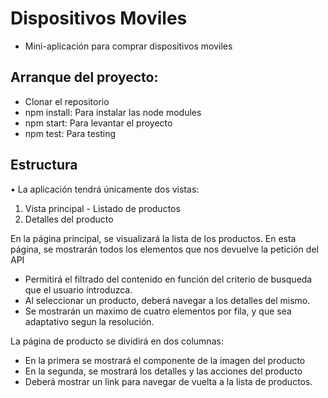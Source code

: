 
# Dispositivos Moviles

- Mini-aplicación para comprar dispositivos moviles

## Arranque del proyecto:

- Clonar el repositorio
- npm install: Para instalar las node modules
- npm start: Para levantar el proyecto
- npm test: Para testing 

## Estructura

• La aplicación tendrá únicamente dos vistas:

1. Vista principal - Listado de productos
2. Detalles del producto

En la página principal, se visualizará la lista de los productos. 
En esta página, se mostrarán todos los elementos que nos devuelve la petición del API
- Permitirá el filtrado del contenido en función del criterio de busqueda que el usuario
introduzca.
- Al seleccionar un producto, deberá navegar a los detalles del mismo.
- Se mostrarán un maximo de cuatro elementos por fila, y que sea adaptativo segun la resolución.

La página de producto se dividirá en dos columnas:
- En la primera se mostrará el componente de la imagen del producto
- En la segunda, se mostrará los detalles y las acciones del producto
- Deberá mostrar un link para navegar de vuelta a la lista de productos.


